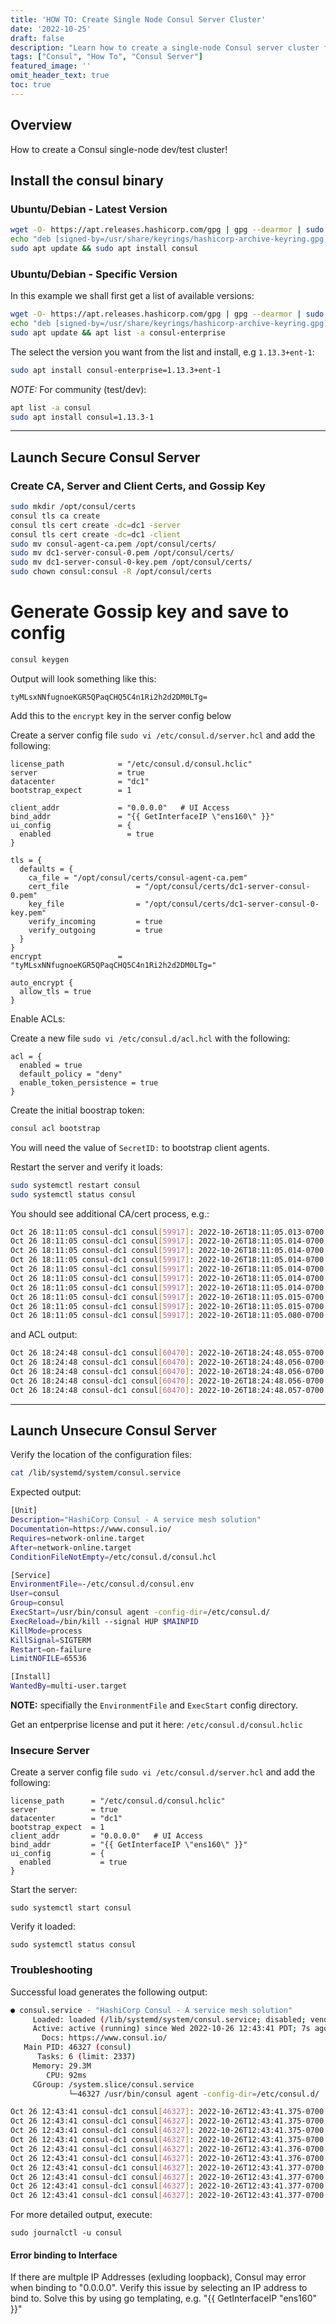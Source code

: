 ```yaml
---
title: 'HOW TO: Create Single Node Consul Server Cluster'
date: '2022-10-25'
draft: false
description: "Learn how to create a single-node Consul server cluster for dev/test"
tags: ["Consul", "How To", "Consul Server"]
featured_image: ''
omit_header_text: true
toc: true
---
```


## Overview

How to create a Consul single-node dev/test cluster!

## Install the consul binary

### Ubuntu/Debian - Latest Version

```sh
wget -O- https://apt.releases.hashicorp.com/gpg | gpg --dearmor | sudo tee /usr/share/keyrings/hashicorp-archive-keyring.gpg
echo "deb [signed-by=/usr/share/keyrings/hashicorp-archive-keyring.gpg] https://apt.releases.hashicorp.com $(lsb_release -cs) main" | sudo tee /etc/apt/sources.list.d/hashicorp.list
sudo apt update && sudo apt install consul
```

### Ubuntu/Debian - Specific Version

In this example we shall first get a list of available versions:
```sh
wget -O- https://apt.releases.hashicorp.com/gpg | gpg --dearmor | sudo tee /usr/share/keyrings/hashicorp-archive-keyring.gpg
echo "deb [signed-by=/usr/share/keyrings/hashicorp-archive-keyring.gpg] https://apt.releases.hashicorp.com $(lsb_release -cs) main" | sudo tee /etc/apt/sources.list.d/hashicorp.list
sudo apt update && apt list -a consul-enterprise
```

The select the version you want from the list and install, e.g `1.13.3+ent-1`:

```sh
sudo apt install consul-enterprise=1.13.3+ent-1
```

*NOTE:* For community (test/dev):
```sh
apt list -a consul
sudo apt install consul=1.13.3-1
```
---

## Launch Secure Consul Server

### Create CA, Server and Client Certs, and Gossip Key

```sh
sudo mkdir /opt/consul/certs
consul tls ca create
consul tls cert create -dc=dc1 -server
consul tls cert create -dc=dc1 -client
sudo mv consul-agent-ca.pem /opt/consul/certs/
sudo mv dc1-server-consul-0.pem /opt/consul/certs/
sudo mv dc1-server-consul-0-key.pem /opt/consul/certs/
sudo chown consul:consul -R /opt/consul/certs
```

# Generate Gossip key and save to config

```sh
consul keygen
```

Output will look something like this:

`tyMLsxNNfugnoeKGR5QPaqCHQ5C4n1Ri2h2d2DM0LTg=`

Add this to the `encrypt` key in the server config below

Create a server config file `sudo vi /etc/consul.d/server.hcl` and add the following:

```hcl
license_path            = "/etc/consul.d/consul.hclic"
server                  = true
datacenter              = "dc1"
bootstrap_expect        = 1

client_addr             = "0.0.0.0"   # UI Access
bind_addr               = "{{ GetInterfaceIP \"ens160\" }}"
ui_config               = {
  enabled                 = true
}

tls = {
  defaults = {
    ca_file = "/opt/consul/certs/consul-agent-ca.pem"
    cert_file               = "/opt/consul/certs/dc1-server-consul-0.pem"
    key_file                = "/opt/consul/certs/dc1-server-consul-0-key.pem"
    verify_incoming         = true
    verify_outgoing         = true
  }
}
encrypt                 = "tyMLsxNNfugnoeKGR5QPaqCHQ5C4n1Ri2h2d2DM0LTg="

auto_encrypt {
  allow_tls = true
}
```

Enable ACLs:


Create a new file `sudo vi /etc/consul.d/acl.hcl` with the following:

```hcl
acl = {
  enabled = true
  default_policy = "deny"
  enable_token_persistence = true
}
```

Create the initial boostrap token:

```sh
consul acl bootstrap
```

You will need the value of `SecretID:` to bootstrap client agents.

Restart the server and verify it loads:

```sh
sudo systemctl restart consul
sudo systemctl status consul
```

You should see additional CA/cert process, e.g.:

```sh
Oct 26 18:11:05 consul-dc1 consul[59917]: 2022-10-26T18:11:05.013-0700 [INFO]  connect.ca: updated root certificates from primary datacenter
Oct 26 18:11:05 consul-dc1 consul[59917]: 2022-10-26T18:11:05.014-0700 [INFO]  connect.ca: initialized primary datacenter CA with provider: provider=consul
Oct 26 18:11:05 consul-dc1 consul[59917]: 2022-10-26T18:11:05.014-0700 [INFO]  agent.leader: started routine: routine="intermediate cert renew watch"
Oct 26 18:11:05 consul-dc1 consul[59917]: 2022-10-26T18:11:05.014-0700 [INFO]  agent.leader: started routine: routine="CA root pruning"
Oct 26 18:11:05 consul-dc1 consul[59917]: 2022-10-26T18:11:05.014-0700 [INFO]  agent.leader: started routine: routine="CA root expiration metric"
Oct 26 18:11:05 consul-dc1 consul[59917]: 2022-10-26T18:11:05.014-0700 [INFO]  agent.leader: started routine: routine="CA signing expiration metric"
Oct 26 18:11:05 consul-dc1 consul[59917]: 2022-10-26T18:11:05.014-0700 [INFO]  agent.leader: started routine: routine="virtual IP version check"
Oct 26 18:11:05 consul-dc1 consul[59917]: 2022-10-26T18:11:05.015-0700 [INFO]  agent.leader: stopping routine: routine="virtual IP version check"
Oct 26 18:11:05 consul-dc1 consul[59917]: 2022-10-26T18:11:05.015-0700 [INFO]  agent.leader: stopped routine: routine="virtual IP version check"
Oct 26 18:11:05 consul-dc1 consul[59917]: 2022-10-26T18:11:05.080-0700 [INFO]  agent: Synced node info
```

and ACL output:
```sh
Oct 26 18:24:48 consul-dc1 consul[60470]: 2022-10-26T18:24:48.055-0700 [INFO]  agent.server: initializing acls
Oct 26 18:24:48 consul-dc1 consul[60470]: 2022-10-26T18:24:48.056-0700 [INFO]  agent.server: Created ACL 'global-management' policy
Oct 26 18:24:48 consul-dc1 consul[60470]: 2022-10-26T18:24:48.056-0700 [INFO]  agent.server: Created ACL anonymous token from configuration
Oct 26 18:24:48 consul-dc1 consul[60470]: 2022-10-26T18:24:48.056-0700 [INFO]  agent.leader: started routine: routine="legacy ACL token upgrade"
Oct 26 18:24:48 consul-dc1 consul[60470]: 2022-10-26T18:24:48.057-0700 [INFO]  agent.leader: started routine: routine="acl token reaping"
```

---

## Launch Unsecure Consul Server

Verify the location of the configuration files:

```sh
cat /lib/systemd/system/consul.service
```

Expected output:

```sh
[Unit]
Description="HashiCorp Consul - A service mesh solution"
Documentation=https://www.consul.io/
Requires=network-online.target
After=network-online.target
ConditionFileNotEmpty=/etc/consul.d/consul.hcl

[Service]
EnvironmentFile=-/etc/consul.d/consul.env
User=consul
Group=consul
ExecStart=/usr/bin/consul agent -config-dir=/etc/consul.d/
ExecReload=/bin/kill --signal HUP $MAINPID
KillMode=process
KillSignal=SIGTERM
Restart=on-failure
LimitNOFILE=65536

[Install]
WantedBy=multi-user.target
```

**NOTE:** specifially the `EnvironmentFile` and `ExecStart` config directory.

Get an entperprise license and put it here:
`/etc/consul.d/consul.hclic`

### Insecure Server

Create a server config file `sudo vi /etc/consul.d/server.hcl` and add the following:

```
license_path      = "/etc/consul.d/consul.hclic"
server            = true
datacenter        = "dc1"
bootstrap_expect  = 1
client_addr       = "0.0.0.0"   # UI Access
bind_addr         = "{{ GetInterfaceIP \"ens160\" }}"
ui_config         = {
  enabled           = true
}
```

Start the server:
```
sudo systemctl start consul
```

Verify it loaded:
```
sudo systemctl status consul
```

### Troubleshooting

Successful load generates the following output:

```sh
● consul.service - "HashiCorp Consul - A service mesh solution"
     Loaded: loaded (/lib/systemd/system/consul.service; disabled; vendor preset: enabled)
     Active: active (running) since Wed 2022-10-26 12:43:41 PDT; 7s ago
       Docs: https://www.consul.io/
   Main PID: 46327 (consul)
      Tasks: 6 (limit: 2337)
     Memory: 29.3M
        CPU: 92ms
     CGroup: /system.slice/consul.service
             └─46327 /usr/bin/consul agent -config-dir=/etc/consul.d/

Oct 26 12:43:41 consul-dc1 consul[46327]: 2022-10-26T12:43:41.375-0700 [WARN]  agent.server.serf.lan: serf: Failed to re-join any previously known node
Oct 26 12:43:41 consul-dc1 consul[46327]: 2022-10-26T12:43:41.375-0700 [INFO]  agent.server: Adding LAN server: server="consul-dc1 (Addr: tcp/10.0.0.124:8300) (DC: dc1)"
Oct 26 12:43:41 consul-dc1 consul[46327]: 2022-10-26T12:43:41.375-0700 [INFO]  agent.server: Handled event for server in area: event=member-join server=consul-dc1.dc1 area=wan
Oct 26 12:43:41 consul-dc1 consul[46327]: 2022-10-26T12:43:41.375-0700 [WARN]  agent: [core]grpc: addrConn.createTransport failed to connect to {dc1-10.0.0.124:8300 consul-dc1 <nil> 0 <nil>}. Err: connection error: desc = "transport: Error while dialing dial tcp 10.0.0.124:0->10.0.0.124:8300: operation was canceled". Reconnecting...
Oct 26 12:43:41 consul-dc1 consul[46327]: 2022-10-26T12:43:41.376-0700 [INFO]  agent: Started DNS server: address=0.0.0.0:8600 network=udp
Oct 26 12:43:41 consul-dc1 consul[46327]: 2022-10-26T12:43:41.376-0700 [INFO]  agent: Started DNS server: address=0.0.0.0:8600 network=tcp
Oct 26 12:43:41 consul-dc1 consul[46327]: 2022-10-26T12:43:41.377-0700 [INFO]  agent: Starting server: address=[::]:8500 network=tcp protocol=http
Oct 26 12:43:41 consul-dc1 consul[46327]: 2022-10-26T12:43:41.377-0700 [INFO]  agent: started state syncer
Oct 26 12:43:41 consul-dc1 consul[46327]: 2022-10-26T12:43:41.377-0700 [INFO]  agent: Consul agent running!
Oct 26 12:43:41 consul-dc1 consul[46327]: 2022-10-26T12:43:41.377-0700 [WARN]  agent.license: Feature "Audit Logging" is unlicensed
```

For more detailed output, execute:
```
sudo journalctl -u consul
```

#### Error binding to Interface

If there are multple IP Addresses (exluding loopback), Consul may error when binding to "0.0.0.0". Verify this issue by selecting an IP address to bind to. Solve this by using go templating, e.g. "{{ GetInterfaceIP \"ens160\" }}"

```sh
```
